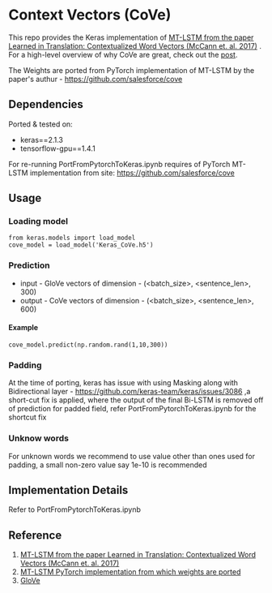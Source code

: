 # Context Vectors (CoVe)

This repo provides the Keras implementation of [MT-LSTM from the paper Learned in Translation: Contextualized Word Vectors (McCann et. al. 2017)](https://arxiv.org/abs/1708.00107) . For a high-level overview of why CoVe are great, check out the [post](https://einstein.ai/research/learned-in-translation-contextualized-word-vectors).

The Weights are ported from PyTorch implementation of MT-LSTM by the paper's authur - https://github.com/salesforce/cove

## Dependencies
Ported & tested on:

- keras==2.1.3
- tensorflow-gpu==1.4.1

For re-running PortFromPytorchToKeras.ipynb requires of PyTorch MT-LSTM implementation from site: https://github.com/salesforce/cove

## Usage

### Loading model
```
from keras.models import load_model
cove_model = load_model('Keras_CoVe.h5')
```

### Prediction
- input - GloVe vectors of dimension - (<batch_size>, <sentence_len>, 300)
- output - CoVe vectors of dimension - (<batch_size>, <sentence_len>, 600)
#### Example
```
cove_model.predict(np.random.rand(1,10,300))
```

### Padding
At the time of porting, keras has issue with using Masking along with Bidirectional layer - https://github.com/keras-team/keras/issues/3086 ,a short-cut fix is applied, where the output of the final Bi-LSTM is removed off of prediction for padded field, refer PortFromPytorchToKeras.ipynb for the shortcut fix
### Unknow words
For unknown words we recommend to use value other than ones used for padding, a small non-zero value say 1e-10 is recommended 

## Implementation Details
Refer to PortFromPytorchToKeras.ipynb 

## Reference 
1. [MT-LSTM from the paper Learned in Translation: Contextualized Word Vectors (McCann et. al. 2017)](https://arxiv.org/abs/1708.00107)
2. [MT-LSTM PyTorch implementation from which weights are ported](https://github.com/salesforce/cove)
3. [GloVe](https://nlp.stanford.edu/projects/glove/)
